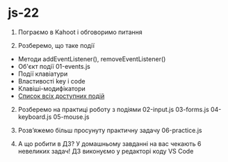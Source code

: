 # js-22

1. Пограємо в Kahoot і обговоримо питання

2. Розберемо, що таке події 
- Методи addEventListener(), removeEventListener()
- Об'єкт події 01-events.js
- Події клавіатури
- Властивості key і code
- Клавіші-модифікатори
- [Список всіх доступних подій](https://developer.mozilla.org/en-US/docs/Web/Events)

2. Розберемо на практиці роботу з подіями 
02-input.js
03-forms.js
04-keyboard.js
05-mouse.js

3. Розв’яжемо більш просунуту практичну задачу 06-practice.js

4. А що робити в ДЗ? У домашньому завданні на вас чекають 6 невеликих задач! ДЗ виконуємо у редакторі коду VS Code
